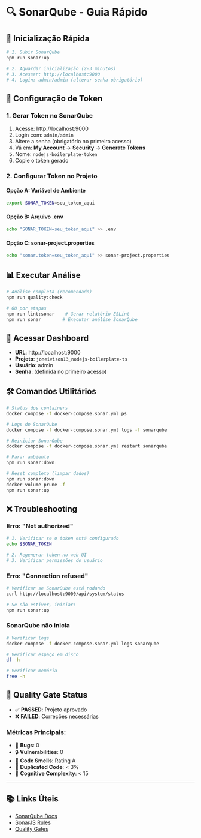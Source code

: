 # 🔍 SonarQube - Guia Rápido

## 🚀 Inicialização Rápida

```bash
# 1. Subir SonarQube
npm run sonar:up

# 2. Aguardar inicialização (2-3 minutos)
# 3. Acessar: http://localhost:9000
# 4. Login: admin/admin (alterar senha obrigatório)
```

## 🔑 Configuração de Token

### 1. Gerar Token no SonarQube

1. Acesse: http://localhost:9000
2. Login com: `admin/admin`
3. Altere a senha (obrigatório no primeiro acesso)
4. Vá em: **My Account** → **Security** → **Generate Tokens**
5. Nome: `nodejs-boilerplate-token`
6. Copie o token gerado

### 2. Configurar Token no Projeto

#### Opção A: Variável de Ambiente

```bash
export SONAR_TOKEN=seu_token_aqui
```

#### Opção B: Arquivo .env

```bash
echo "SONAR_TOKEN=seu_token_aqui" >> .env
```

#### Opção C: sonar-project.properties

```bash
echo "sonar.token=seu_token_aqui" >> sonar-project.properties
```

## 📊 Executar Análise

```bash
# Análise completa (recomendado)
npm run quality:check

# OU por etapas
npm run lint:sonar    # Gerar relatório ESLint
npm run sonar        # Executar análise SonarQube
```

## 🎯 Acessar Dashboard

- **URL**: http://localhost:9000
- **Projeto**: `joneivison13_nodejs-boilerplate-ts`
- **Usuário**: admin
- **Senha**: (definida no primeiro acesso)

## 🛠️ Comandos Utilitários

```bash
# Status dos containers
docker compose -f docker-compose.sonar.yml ps

# Logs do SonarQube
docker compose -f docker-compose.sonar.yml logs -f sonarqube

# Reiniciar SonarQube
docker compose -f docker-compose.sonar.yml restart sonarqube

# Parar ambiente
npm run sonar:down

# Reset completo (limpar dados)
npm run sonar:down
docker volume prune -f
npm run sonar:up
```

## ❌ Troubleshooting

### Erro: "Not authorized"

```bash
# 1. Verificar se o token está configurado
echo $SONAR_TOKEN

# 2. Regenerar token no web UI
# 3. Verificar permissões do usuário
```

### Erro: "Connection refused"

```bash
# Verificar se SonarQube está rodando
curl http://localhost:9000/api/system/status

# Se não estiver, iniciar:
npm run sonar:up
```

### SonarQube não inicia

```bash
# Verificar logs
docker compose -f docker-compose.sonar.yml logs sonarqube

# Verificar espaço em disco
df -h

# Verificar memória
free -h
```

## 🎨 Quality Gate Status

- ✅ **PASSED**: Projeto aprovado
- ❌ **FAILED**: Correções necessárias

### Métricas Principais:

- 🐛 **Bugs**: 0
- 🔒 **Vulnerabilities**: 0
- 💨 **Code Smells**: Rating A
- 🔄 **Duplicated Code**: < 3%
- 🧠 **Cognitive Complexity**: < 15

---

## 📚 Links Úteis

- [SonarQube Docs](https://docs.sonarqube.org/latest/)
- [SonarJS Rules](https://rules.sonarsource.com/javascript)
- [Quality Gates](https://docs.sonarqube.org/latest/user-guide/quality-gates/)
